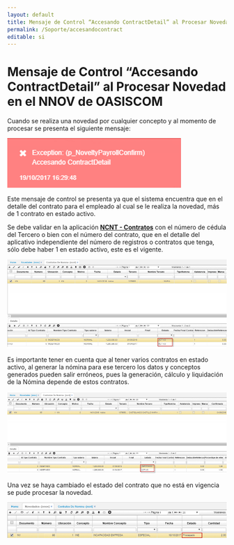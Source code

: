```yaml
---
layout: default
title: Mensaje de Control “Accesando ContractDetail” al Procesar Novedad en el NNOV de OASISCOM
permalink: /Soporte/accesandocontract
editable: si
---
```


# Mensaje de Control “Accesando ContractDetail” al Procesar Novedad en el NNOV de OASISCOM

Cuando se realiza una novedad por cualquier concepto y al momento de procesar se presenta el siguiente mensaje:  

![](accesando.png)

Este mensaje de control se presenta ya que el sistema encuentra que en el detalle del contrato para el empleado al cual se le realiza la novedad, más de 1 contrato en estado activo.  

Se debe validar en la aplicación [**NCNT - Contratos**](http://docs.oasiscom.com/Operacion/hrm/nomina/nbasica/ncnt) con el número de cédula del Tercero o bien con el número del contrato, que en el detalle del aplicativo independiente del número de registros o contratos que tenga, sólo debe haber 1 en estado activo, este es el vigente.  

![](ncnt1.png)

Es importante tener en cuenta que al tener varios contratos en estado activo, al generar la nómina para ese tercero los datos y conceptos generados pueden salir erróneos, pues la generación, cálculo y liquidación de la Nómina depende de estos contratos.  

![](ncnt2.png)

Una vez se haya cambiado el estado del contrato que no está en vigencia se pude procesar la novedad.  

![](ncnt3.png)